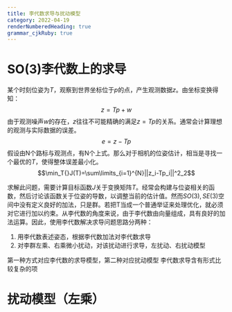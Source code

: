 ```yaml
---
title: 李代数求导与扰动模型
category: 2022-04-19
renderNumberedHeading: true
grammar_cjkRuby: true
---
```


# SO(3)李代数上的求导
某个时刻位姿为$T$，观察到世界坐标位于$p$的点，产生观测数据$z$。由坐标变换得知：
$$z=Tp+w$$
由于观测噪声$w$的存在，$z$往往不可能精确的满足$z=Tp$的关系。通常会计算理想的观测与实际数据的误差。
$$e=z-Tp$$
假设由N个路标与观测点，有N个上式。那么对于相机的位姿估计，相当是寻找一个最优的$T$，使得整体误差最小化。
$$\min_T{}J(T)=\sum\limits_{i=1}^{N}||z_i-Tp_i||^2_2$$

求解此问题，需要计算目标函数$J$关于变换矩阵$T$。经常会构建与位姿相关的函数，然后讨论该函数关于位姿的导数，以调整当前的估计值。然而$SO(3),SE(3)$空间中没有定义良好的加法，只是群。若把T当成一个普通举证来处理优化，就必须对它进行加以约束。从李代数的角度来说，由于李代数由向量组成，具有良好的加法运算。因此，使用李代数解决求导问题思路分两种：
1. 用李代数表述姿态，根据李代数加法对李代数求导
2. 对李群左乘、右乘微小扰动，对该扰动进行求导，左扰动、右扰动模型

第一种方式对应李代数的求导模型，第二种对应扰动模型
李代数求导含有形式比较复杂的项

# 扰动模型（左乘）


